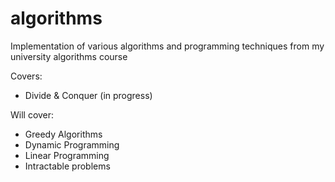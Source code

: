# algorithms
Implementation of various algorithms and programming techniques from my university algorithms course

Covers:
- Divide & Conquer (in progress)

Will cover:
- Greedy Algorithms
- Dynamic Programming
- Linear Programming
- Intractable problems
